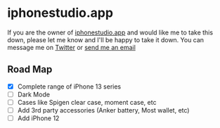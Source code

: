 # iphonestudio.app

If you are the owner of [iphonestudio.app](https://iphonestudio.app) and would like me to take this down, please let me know and I'll be happy to take it down. You can message me on [Twitter](https://twitter.com/CobreDev) or [send me an email](mailto:cobre@cobre.dev)

## Road Map
- [x] Complete range of iPhone 13 series
- [ ] Dark Mode
- [ ] Cases like Spigen clear case, moment case, etc
- [ ] Add 3rd party accessories (Anker battery, Most wallet, etc)
- [ ] Add iPhone 12
